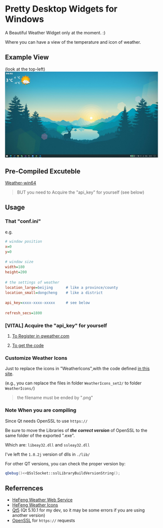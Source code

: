 # Pretty Desktop Widgets for Windows
A Beautiful Weather Widget only at the moment. :)

Where you can have a view of the temperature and icon of weather.

## Example View
(look at the top-left)
![](doc/DesktopWeather.jpg)

## Pre-Compiled Excuteble

[Weather-win64](https://github.com/chenyanzz/QtPrettyDesktop/releases/download/v0.1.1/Weather-win64.zip)

> BUT you need to Acquire the "api_key" for yourself (see below)

## Usage

### That "conf.ini"
e.g.
```ini
# window position
x=0
y=0

# window size
width=180
height=200

# the settings of weather
location_large=beijing      # like a province/county
location_small=dongcheng    # like a district

api_key=xxxx-xxxx-xxxxx     # see below

refresh_secs=1800
```


### [VITAL] Acquire the "api_key" for yourself

1. [To Register in qweather.com](https://id.qweather.com/#/login?redirect=https%3A%2F%2Fconsole.qweather.com)

2. [To get the code](https://dev.qweather.com/docs/start/get-api-key/)

### Customize Weather Icons
Just to replace the icons in "WeatherIcons",with the code defined [in this site](https://dev.qweather.com/docs/start/icons/).

(e.g., you can replace the files in folder ```WeatherIcons_set2/``` to folder ```WeatherIcons/```)

> the filename must be ended by ".png"

### Note When you are compiling

Since Qt needs OpenSSL to use ```https://```

Be sure to move the Libraries of ***the correct version*** of OpenSSL to the same folder of the exported ".exe".

Which are: ```libeay32.dll``` and ```ssleay32.dll```

I've left the ```1.0.2j``` version of dlls in ```./lib/```

For other QT versions, you can check the proper version by:

```c++
qDebug()<<QSslSocket::sslLibraryBuildVersionString();
```

## Referrences
- [HeFeng Weather Web Service](https://dev.qweather.com/)
- [HeFeng Weather Icons](https://github.com/qwd/WeatherIcon)
- [Qt5](https://www.qt.io/) (Qt 5.10.1 for my dev, so it may be some errors if you are using another version)
- [OpenSSL](https://www.openssl.org/) for ```https://``` requests 
